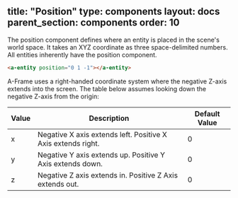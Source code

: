 title: "Position"
type: components
layout: docs
parent_section: components
order: 10
---

The position component defines where an entity is placed in the scene's world
space. It takes an XYZ coordinate as three space-delimited numbers. All
entities inherently have the position component.

```html
<a-entity position="0 1 -1"></a-entity>
```

A-Frame uses a right-handed coordinate system where the negative Z-axis extends
into the screen. The table below assumes looking down the negative Z-axis from the origin:

| Value | Description                                                  | Default Value |
|-------|--------------------------------------------------------------|----------------
| x     | Negative X axis extends left. Positive X Axis extends right. | 0             |
| y     | Negative Y axis extends up. Positive Y Axis extends down.    | 0             |
| z     | Negative Z axis extends in. Positive Z Axis extends out.     | 0             |
